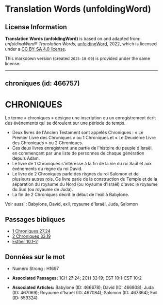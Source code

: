 # Translation Words (unfoldingWord)

## License Information

**Translation Words (unfoldingWord)** is based on and adapted from: _unfoldingWord® Translation Words_, [unfoldingWord](https://unfoldingword.org/utw), 2022, which is licensed under a [CC BY-SA 4.0 license](https://creativecommons.org/licenses/by-sa/4.0/legalcode.en).

This markdown version (created `2025-10-09`) is provided under the same license.



--------------------------------

## chroniques (id: 466757)

CHRONIQUES
==========

Le terme « chroniques » désigne une inscription ou un enregistrement écrit des événements qui se déroulent sur une période de temps.

* Deux livres de l'Ancien Testament sont appelés Chroniques : « Le Premier Livre des Chroniques » ou 1 Chroniques et « Le Deuxième Livre des Chroniques » ou 2 Chroniques.
* Ces deux livres enregistrent une partie de l'histoire du peuple d'Israël, en commençant par une liste de personnes de chaque génération depuis Adam.
* Le livre de 1 Chroniques s'intéresse à la fin de la vie du roi Saül et aux événements du règne du roi David.
* Le livre de 2 Chroniques parle des règnes du roi Salomon et de plusieurs autres rois. Ce livre parle de la construction du Temple et de la séparation du royaume du Nord (ou royaume d'Israël) d'avec le royaume du Sud (ou royaume de Juda).
* La fin de 2 Chroniques décrit le début de l'exil à Babylone.

Voir aussi : Babylone, David, exil, royaume d'Israël, Juda, Salomon

Passages bibliques
------------------

* [1 Chroniques 27\.24](https://ref.ly/1Chr27:24)
* [2 Chroniques 33\.19](https://ref.ly/2Chr33:19)
* [Esther 10\.1–2](https://ref.ly/Esth10:1-Esth10:2)

Données sur le mot
------------------

* Numéro Strong : H1697

* **Associated Passages:** 1CH 27:24; 2CH 33:19; EST 10:1–EST 10:2
* **Associated Articles:** Babylone (ID: 466678); David (ID: 466808); Juda (ID: 467069); Royaume d'Israël (ID: 467084); Salomon (ID: 467364); Exil (ID: 559324)

